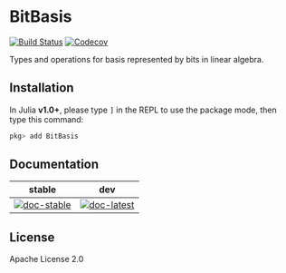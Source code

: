 # BitBasis

[![Build Status](https://travis-ci.com/QuantumBFS/BitBasis.jl.svg?branch=master)](https://travis-ci.com/QuantumBFS/BitBasis.jl)
[![Codecov](https://codecov.io/gh/QuantumBFS/BitBasis.jl/branch/master/graph/badge.svg)](https://codecov.io/gh/QuantumBFS/BitBasis.jl)

Types and operations for basis represented by bits in linear algebra.

## Installation

In Julia **v1.0+**, please type `]` in the REPL to use the package mode, then type this command:

```julia
pkg> add BitBasis
```

## Documentation

| stable  | dev  |
|:-------:|:-------:|
|[![doc-stable](https://img.shields.io/badge/docs-stable-blue.svg)](http://quantumbfs.github.io/BitBasis.jl/stable)|[![doc-latest](https://img.shields.io/badge/docs-latest-blue.svg)](http://quantumbfs.github.io/BitBasis.jl/latest)|


## License

Apache License 2.0
